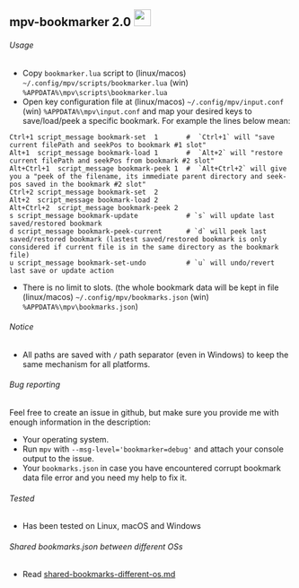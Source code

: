 ## mpv-bookmarker 2.0 <img src="https://cloud.githubusercontent.com/assets/8236909/9288343/8b64fb36-434a-11e5-980c-bd2cf67cb0a2.jpg" width="30">

###### Usage
* Copy `bookmarker.lua` script to (linux/macos) `~/.config/mpv/scripts/bookmarker.lua` (win) `%APPDATA%\mpv\scripts\bookmarker.lua`
* Open key configuration file at (linux/macos) `~/.config/mpv/input.conf` (win) `%APPDATA%\mpv\input.conf` and 
  map your desired keys to save/load/peek a specific bookmark. For example the lines below mean:
```    
Ctrl+1 script_message bookmark-set  1       #  `Ctrl+1` will "save current filePath and seekPos to bookmark #1 slot"
Alt+1  script_message bookmark-load 1       #  `Alt+2` will "restore current filePath and seekPos from bookmark #2 slot"
Alt+Ctrl+1  script_message bookmark-peek 1  #  `Alt+Ctrl+2` will give you a "peek of the filename, its immediate parent directory and seek-pos saved in the bookmark #2 slot"
Ctrl+2 script_message bookmark-set  2
Alt+2  script_message bookmark-load 2
Alt+Ctrl+2  script_message bookmark-peek 2
s script_message bookmark-update            # `s` will update last saved/restored bookmark
d script_message bookmark-peek-current      # `d` will peek last saved/restored bookmark (lastest saved/restored bookmark is only considered if current file is in the same directory as the bookmark file)
u script_message bookmark-set-undo          # `u` will undo/revert last save or update action 
```
* There is no limit to slots. (the whole bookmark data will be kept in file (linux/macos) `~/.config/mpv/bookmarks.json` (win) `%APPDATA%\mpv\bookmarks.json`)

###### Notice
* All paths are saved with `/` path separator (even in Windows) to keep the same mechanism for all platforms.

###### Bug reporting

Feel free to create an issue in github, but make sure you provide me with enough information in the description:

* Your operating system.
* Run `mpv` with `--msg-level='bookmarker=debug'` and attach your console output to the issue.
* Your `bookmarks.json` in case you have encountered corrupt bookmark data file error and you need my help to fix it.

###### Tested
* Has been tested on Linux, macOS and Windows

###### Shared bookmarks.json between different OSs
* Read [shared-bookmarks-different-os.md](shared-bookmarks-different-os.md)
